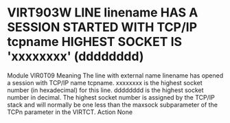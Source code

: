 # VIRT903W LINE linename HAS A SESSION STARTED WITH TCP/IP tcpname HIGHEST SOCKET IS 'xxxxxxxx' (dddddddd)
Module
    VIR0T09
Meaning
    The line with external name linename has opened a session with TCP/IP name tcpname. xxxxxxxx is the highest socket number (in hexadecimal) for this line. dddddddd is the highest socket number in decimal. The highest socket number is assigned by the TCP/IP stack and will normally be one less than the maxsock subparameter of the TCPn parameter in the VIRTCT.
Action
    None
